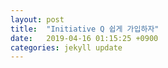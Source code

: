 ```yaml
---
layout: post
title:  "Initiative Q 쉽게 가입하자"
date:   2019-04-16 01:15:25 +0900
categories: jekyll update
---
```


